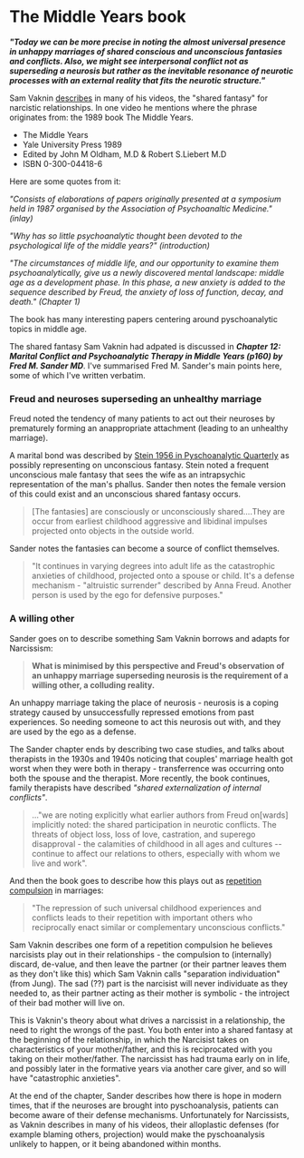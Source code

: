 # The Middle Years book 

***"Today we can be more precise in noting the almost universal presence in unhappy marriages of shared conscious and unconscious fantasies and conflicts. Also, we might see interpersonal conflict not as superseding a neurosis but rather as the inevitable resonance of neurotic processes with an external reality that fits the neurotic structure."***

Sam Vaknin [describes][2] in many of his videos, the "shared fantasy" for narcistic relationships. In one video he mentions where the phrase originates from: the 1989 book The Middle Years.

- The Middle Years
- Yale University Press 1989
- Edited by John M Oldham, M.D & Robert S.Liebert M.D
- ISBN 0-300-04418-6

Here are some quotes from it:
  
*"Consists of elaborations of papers originally presented at a symposium held in 1987 organised by the Association of Psychoanaltic Medicine." (inlay)*

*"Why has so little psychoanalytic thought been devoted to the psychological life of the middle years?" (introduction)* 

*"The circumstances of middle life, and our opportunity to examine them psychoanalytically, give us a newly discovered mental landscape: middle age as a development phase. In this phase, a new anxiety is added to the sequence described by Freud, the anxiety of loss of function, decay, and death." (Chapter 1)*

The book has many interesting papers centering around pyschoanalytic topics in middle age.  

The shared fantasy Sam Vaknin had adpated is discussed in ***Chapter 12: Marital Conflict and Psychoanalytic Therapy in Middle Years (p160) by Fred M. Sander MD***. I've summarised Fred M. Sander's main points here, some of which I've written verbatim.

### Freud and neuroses superseding an unhealthy marriage

Freud noted the tendency of many patients to act out their neuroses by prematurely forming an anappropriate attachment (leading to an unhealthy marriage).  

A marital bond was described by [Stein 1956 in Pyschoanalytic Quarterly][3] as possibly representing on unconscious fantasy. Stein noted a frequent unconscious male fantasy that sees the wife as an intrapsychic representation of the man's phallus. Sander then notes the female version of this could exist and an unconscious shared fantasy occurs.

> [The fantasies] are consciously or unconsciously shared....They are occur from earliest childhood aggressive and libidinal impulses projected onto objects in the outside world.

Sander notes the fantasies can become a source of conflict themselves.

> "It continues in varying degrees into adult life as the catastrophic anxieties of childhood, projected onto a spouse or child. It's a defense mechanism - "altruistic surrender" described by Anna Freud. Another person is used by the ego for defensive purposes."

### A willing other

Sander goes on to describe something Sam Vaknin borrows and adapts for Narcissism:

> **What is minimised by this perspective and Freud's observation of an unhappy marriage superseding neurosis is the requirement of a willing other, a colluding reality.**  

An unhappy marriage taking the place of neurosis - neurosis is a coping strategy caused by unsuccessfully repressed emotions from past experiences. So needing someone to act this neurosis out with, and they are used by the ego as a defense.

The Sander chapter ends by describing two case studies, and talks about therapists in the 1930s and 1940s noticing that couples' marriage health got worst when they were both in therapy - transferrence was occurring onto both the spouse and the therapist. More recently, the book continues, family therapists have described *"shared externalization of internal conflicts"*. 

> ..."we are noting explicitly what earlier authors from Freud on[wards] implicitly noted: the shared participation in neurotic conflicts. The threats of object loss, loss of love, castration, and superego disapproval - the calamities of childhood in all ages and cultures -- continue to affect our relations to others, especially with whom we live and work".

And then the book goes to describe how this plays out as [repetition compulsion][1] in marriages:

> "The repression of such universal childhood experiences and conflicts leads to their repetition with important others who reciprocally enact similar or complementary unconscious conflicts."

Sam Vaknin describes one form of a repetition compulsion he believes narcisists play out in their relationships - the compulsion to (internally) discard, de-value, and then leave the partner (or their partner leaves them as they don't like this) which Sam Vaknin calls "separation individuation" (from Jung). The sad (??) part is the narcisist will never individuate as they needed to, as their partner acting as their mother is symbolic - the introject of their bad mother will live on.

This is Vaknin's theory about what drives a narcissist in a relationship, the need to right the wrongs of the past. You both enter into a shared fantasy at the beginning of the relationship, in which the Narcisist takes on characteristics of your mother/father, and this is reciprocated with you taking on their mother/father. The narcissist has had trauma early on in life, and possibly later in the formative years via another care giver, and so will have "catastrophic anxieties".

At the end of the chapter, Sander describes how there is hope in modern times, that if the neuroses are brought into pyschoanalysis, patients can become aware of their defense mechanisms. Unfortunately for Narcissists, as Vaknin describes in many of his videos, their alloplastic defenses (for example blaming others, projection) would make the pyschoanalysis unlikely to happen, or it being abandoned within months.

[1]: https://psychcentral.com/blog/repetition-compulsion-why-do-we-repeat-the-past
[2]: https://vaknin-talks.com/transcripts/Somatic_Narcissist_s_Shared_Fantasy/
[3]: https://pep-web.org/browse/document/paq.025.0238a?page=P0258


